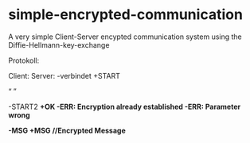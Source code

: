 simple-encrypted-communication
==============================

A very simple Client-Server encypted communication system using the Diffie-Hellmann-key-exchange

Protokoll:

Client:						Server:
-verbindet					+START <p> <q> <A>

-START2 <B>					+OK
							-ERR: Encryption already established
							-ERR: Parameter wrong
							
-MSG <msg>					+MSG <msg>
//Encrypted Message		